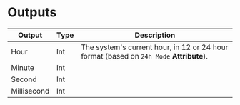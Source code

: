 # Outputs

|Output | Type   | Description   |
|---|---|---|
|Hour|Int|The system's current hour, in 12 or 24 hour format (based on `24h Mode` **Attribute**).|
|Minute|Int|   |
|Second|Int|   |
|Millisecond|Int|   |